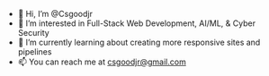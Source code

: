 - 👋 Hi, I’m @Csgoodjr
- 👀 I’m interested in Full-Stack Web Development, AI/ML, & Cyber Security
- 🌱 I’m currently learning about creating more responsive sites and pipelines
- 📫 You can reach me at csgoodjr@gmail.com

<!---
Csgoodjr/Csgoodjr is a ✨ special ✨ repository because its `README.md` (this file) appears on your GitHub profile.
You can click the Preview link to take a look at your changes.
--->
